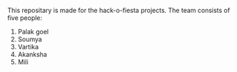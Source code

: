 This repositary is made for the hack-o-fiesta projects. The team consists of five people:
1) Palak goel
2) Soumya
3) Vartika
4) Akanksha
5) Mili
